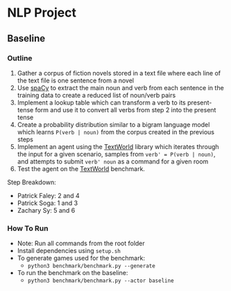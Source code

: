 # NLP Project

## Baseline

### Outline
1. Gather a corpus of fiction novels stored in a text file where
   each line of the text file is one sentence from a novel
2. Use [spaCy](https://spacy.io/) to extract the main noun and
   verb from each sentence in the training data to create a
   reduced list of noun/verb pairs
3. Implement a lookup table which can transform a verb to its
   present-tense form and use it to convert all verbs from
   step 2 into the present tense
4. Create a probability distribution similar to a bigram language
   model which learns `P(verb | noun)` from the corpus created
   in the previous steps
5. Implement an agent using the
   [TextWorld](https://github.com/microsoft/textworld)
   library which iterates through the input for a given scenario,
   samples from `verb' = P(verb | noun)`, and attempts to submit
   `verb' noun` as a command for a given room
6. Test the agent on the
   [TextWorld](https://github.com/microsoft/textworld)
   benchmark.

Step Breakdown:

* Patrick Faley: 2 and 4
* Patrick Soga: 1 and 3
* Zachary Sy: 5 and 6

### How To Run
- Note: Run all commands from the root folder
- Install dependencies using `setup.sh`
- To generate games used for the benchmark:
    - `python3 benchmark/benchmark.py --generate`
- To run the benchmark on the baseline:
    - `python3 benchmark/benchmark.py --actor baseline`
